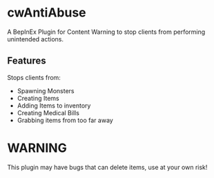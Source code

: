 # cwAntiAbuse
A BepInEx Plugin for Content Warning to stop clients from performing unintended actions.

## Features
Stops clients from:
- Spawning Monsters
- Creating Items
- Adding Items to inventory
- Creating Medical Bills
- Grabbing items from too far away

# WARNING
This plugin may have bugs that can delete items, use at your own risk!
